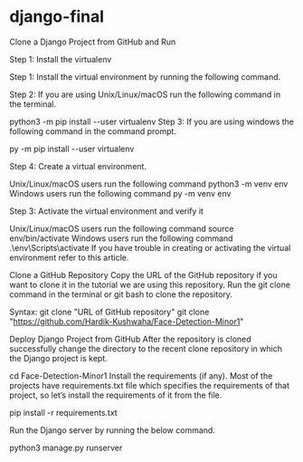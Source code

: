 # django-final

Clone a Django Project from GitHub and Run

Step 1: Install the virtualenv

Step 1: Install the virtual environment by running the following command.

Step 2: If you are using Unix/Linux/macOS run the following command in the terminal.

python3 -m pip install --user virtualenv
Step 3: If you are using windows the following command in the command prompt.

py -m pip install --user virtualenv

Step 4: Create a virtual environment.

 Unix/Linux/macOS users run the following command 
python3 -m venv env
Windows users run the following command
py -m venv env

Step 3: Activate the virtual environment and verify it

 Unix/Linux/macOS users run the following command 
source env/bin/activate
Windows users run the following command
.\env\Scripts\activate
If you have trouble in creating or activating the virtual environment refer to this article.

Clone a GitHub Repository 
Copy the URL of the GitHub repository if you want to clone it in the tutorial we are using this repository. Run the git clone command in the terminal or git bash to clone the repository.

Syntax: git clone "URL of GitHub repository"
git clone "https://github.com/Hardik-Kushwaha/Face-Detection-Minor1"

Deploy Django Project from GitHub
After the repository is cloned successfully change the directory to the recent clone repository in which the Django project is kept.

cd Face-Detection-Minor1
Install the requirements (if any). Most of the projects have requirements.txt file which specifies the requirements of that project, so let’s install the requirements of it from the file.

pip install -r requirements.txt

Run the Django server by running the below command.

python3 manage.py runserver
